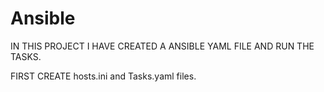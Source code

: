 # Ansible


IN THIS PROJECT I HAVE CREATED A ANSIBLE YAML FILE AND RUN THE TASKS.

FIRST CREATE hosts.ini and Tasks.yaml files.


